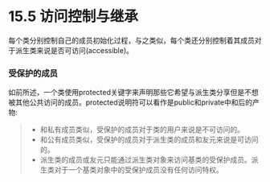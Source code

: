 # 15.5 访问控制与继承
每个类分别控制自己的成员初始化过程，与之类似，每个类还分别控制着其成员对于派生类来说是否可访问(accessible)。

### 受保护的成员
如前所述，一个类使用protected关键字来声明那些它希望与派生类分享但是不想被其他公共访问的成员。protected说明符可以看作是public和private中和后的产物:
> + 和私有成员类似，受保护的成员对于类的用户来说是不可访问的。
> + 和公有成员类似，受保护的成员对于派生类的成员和友元来说是可访问的。
> + 派生类的成员或友元只能通过派生类对象来访问基类的受保护成员。派生类对于一个基类对象中的受保护成员没有任何访问特权。